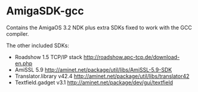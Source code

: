 # AmigaSDK-gcc
Contains the AmigaOS 3.2 NDK plus extra SDKs fixed to work with the GCC compiler.

The other included SDKs:
- Roadshow 1.5 TCP/IP stack http://roadshow.apc-tcp.de/download-en.php
- AmiSSL 5.9 http://aminet.net/package/util/libs/AmiSSL-5.9-SDK
- Translator.library v42.4 http://aminet.net/package/util/libs/translator42
- Textfield.gadget v3.1 http://aminet.net/package/dev/gui/textfield
